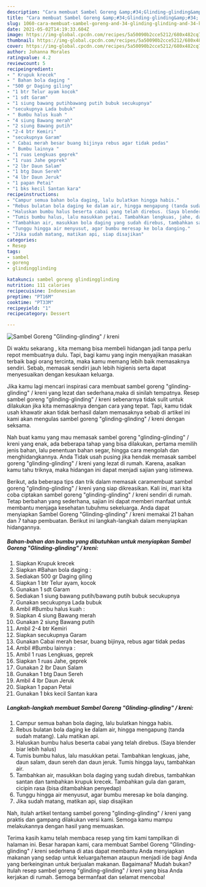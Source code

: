 ```yaml
---
description: "Cara membuat Sambel Goreng &amp;#34;Glinding-glinding&amp;#34; / kreni yang nikmat dan Mudah Dibuat"
title: "Cara membuat Sambel Goreng &amp;#34;Glinding-glinding&amp;#34; / kreni yang nikmat dan Mudah Dibuat"
slug: 1060-cara-membuat-sambel-goreng-and-34-glinding-glinding-and-34-kreni-yang-nikmat-dan-mudah-dibuat
date: 2021-05-02T14:19:33.604Z
image: https://img-global.cpcdn.com/recipes/5a50090b2cce5212/680x482cq70/sambel-goreng-glinding-glinding-kreni-foto-resep-utama.jpg
thumbnail: https://img-global.cpcdn.com/recipes/5a50090b2cce5212/680x482cq70/sambel-goreng-glinding-glinding-kreni-foto-resep-utama.jpg
cover: https://img-global.cpcdn.com/recipes/5a50090b2cce5212/680x482cq70/sambel-goreng-glinding-glinding-kreni-foto-resep-utama.jpg
author: Johanna Morales
ratingvalue: 4.2
reviewcount: 5
recipeingredient:
- " Krupuk krecek"
- " Bahan bola daging "
- "500 gr Daging giling"
- "1 btr Telur ayam kocok"
- "1 sdt Garam"
- "1 siung bawang putihbawang putih bubuk secukupnya"
- "secukupnya Lada bubuk"
- " Bumbu halus kuah "
- "4 siung Bawang merah"
- "2 siung Bawang putih"
- "2-4 btr Kemiri"
- "secukupnya Garam"
- " Cabai merah besar buang bijinya rebus agar tidak pedas"
- " Bumbu lainnya "
- "1 ruas Lengkuas geprek"
- "1 ruas Jahe geprek"
- "2 lbr Daun Salam"
- "1 btg Daun Sereh"
- "4 lbr Daun Jeruk"
- "1 papan Petai"
- "1 bks kecil Santan kara"
recipeinstructions:
- "Campur semua bahan bola daging, lalu bulatkan hingga habis."
- "Rebus bulatan bola daging ke dalam air, hingga mengapung (tanda sudah matang). Lalu matikan api."
- "Haluskan bumbu halus beserta cabai yang telah direbus. (Saya blender biar lebih halus)"
- "Tumis bumbu halus, lalu masukkan petai. Tambahkan lengkuas, jahe, daun salam, daun sereh dan daun jeruk. Tumis hingga layu, tambahkan air."
- "Tambahkan air, masukkan bola daging yang sudah direbus, tambahkan santan dan tambahkan krupuk krecek. Tambahkan gula dan garam, cicipin rasa (bisa ditambahkan penyedap)"
- "Tunggu hingga air menyusut, agar bumbu meresap ke bola danging."
- "Jika sudah matang, matikan api, siap disajikan"
categories:
- Resep
tags:
- sambel
- goreng
- glindingglinding

katakunci: sambel goreng glindingglinding 
nutrition: 111 calories
recipecuisine: Indonesian
preptime: "PT16M"
cooktime: "PT33M"
recipeyield: "1"
recipecategory: Dessert

---
```



![Sambel Goreng &#34;Glinding-glinding&#34; / kreni](https://img-global.cpcdn.com/recipes/5a50090b2cce5212/680x482cq70/sambel-goreng-glinding-glinding-kreni-foto-resep-utama.jpg)

Di waktu  sekarang , kita memang bisa membeli hidangan jadi tanpa perlu repot membuatnya dulu. Tapi, bagi kamu yang ingin menyajikan masakan terbaik bagi orang tercinta, maka kamu memang lebih baik memasaknya sendiri. Sebab, memasak sendiri jauh lebih higienis serta dapat menyesuaikan dengan kesukaan keluarga.

Jika kamu lagi mencari inspirasi cara membuat sambel goreng &#34;glinding-glinding&#34; / kreni yang lezat dan sederhana,maka di sinilah tempatnya. Resep sambel goreng &#34;glinding-glinding&#34; / kreni  sebenarnya tidak sulit untuk dilakukan jika kita memasaknya dengan cara yang tepat. Tapi, kamu tidak usah khawatir akan tidak berhasil dalam memasaknya 
sebab di artikel ini kami akan mengulas sambel goreng &#34;glinding-glinding&#34; / kreni dengan seksama.  



Nah buat kamu yang mau memasak sambel goreng &#34;glinding-glinding&#34; / kreni yang enak, ada beberapa tahap yang bisa dilakukan, pertama memilih jenis bahan, lalu penentuan bahan segar, hingga cara mengolah dan menghidangkannya. Anda Tidak usah pusing jika hendak memasak sambel goreng &#34;glinding-glinding&#34; / kreni yang lezat di rumah. Karena, asalkan kamu  tahu triknya, maka hidangan ini dapat menjadi sajian yang istimewa.

Berikut, ada beberapa tips dan trik dalam memasak caramembuat sambel goreng &#34;glinding-glinding&#34; / kreni yang siap dikreasikan. Kali ini, mari kita coba ciptakan sambel goreng &#34;glinding-glinding&#34; / kreni sendiri di rumah. Tetap berbahan yang sederhana, sajian ini dapat memberi manfaat untuk membantu menjaga kesehatan tubuhmu sekeluarga. Anda dapat menyiapkan Sambel Goreng &#34;Glinding-glinding&#34; / kreni memakai 21 bahan dan 7 tahap pembuatan. Berikut ini langkah-langkah dalam menyiapkan hidangannya.

<!--inarticleads1-->

##### Bahan-bahan dan bumbu yang dibutuhkan untuk menyiapkan Sambel Goreng &#34;Glinding-glinding&#34; / kreni:

1. Siapkan  Krupuk krecek
1. Siapkan  #Bahan bola daging :
1. Sediakan 500 gr Daging giling
1. Siapkan 1 btr Telur ayam, kocok
1. Gunakan 1 sdt Garam
1. Sediakan 1 siung bawang putih/bawang putih bubuk secukupnya
1. Gunakan secukupnya Lada bubuk
1. Ambil  #Bumbu halus kuah :
1. Siapkan 4 siung Bawang merah
1. Gunakan 2 siung Bawang putih
1. Ambil 2-4 btr Kemiri
1. Siapkan secukupnya Garam
1. Gunakan  Cabai merah besar, buang bijinya, rebus agar tidak pedas
1. Ambil  #Bumbu lainnya :
1. Ambil 1 ruas Lengkuas, geprek
1. Siapkan 1 ruas Jahe, geprek
1. Gunakan 2 lbr Daun Salam
1. Gunakan 1 btg Daun Sereh
1. Ambil 4 lbr Daun Jeruk
1. Siapkan 1 papan Petai
1. Gunakan 1 bks kecil Santan kara




<!--inarticleads2-->

##### Langkah-langkah membuat Sambel Goreng &#34;Glinding-glinding&#34; / kreni:

1. Campur semua bahan bola daging, lalu bulatkan hingga habis.
1. Rebus bulatan bola daging ke dalam air, hingga mengapung (tanda sudah matang). Lalu matikan api.
1. Haluskan bumbu halus beserta cabai yang telah direbus. (Saya blender biar lebih halus)
1. Tumis bumbu halus, lalu masukkan petai. Tambahkan lengkuas, jahe, daun salam, daun sereh dan daun jeruk. Tumis hingga layu, tambahkan air.
1. Tambahkan air, masukkan bola daging yang sudah direbus, tambahkan santan dan tambahkan krupuk krecek. Tambahkan gula dan garam, cicipin rasa (bisa ditambahkan penyedap)
1. Tunggu hingga air menyusut, agar bumbu meresap ke bola danging.
1. Jika sudah matang, matikan api, siap disajikan




Nah, itulah artikel tentang  sambel goreng &#34;glinding-glinding&#34; / kreni  yang praktis dan gampang dilakukan versi kami. Semoga kamu mampu melakukannya dengan hasil yang memuaskan. 

Terima kasih kamu telah membaca resep yang tim kami tampilkan di halaman ini. Besar harapan kami, cara membuat  Sambel Goreng &#34;Glinding-glinding&#34; / kreni sederhana di atas dapat membantu Anda menyiapkan makanan yang sedap untuk keluarga/teman ataupun menjadi ide bagi Anda yang berkeinginan untuk berjualan makanan. Bagaimana? Mudah bukan? Itulah resep sambel goreng &#34;glinding-glinding&#34; / kreni yang bisa Anda kerjakan di rumah. Semoga bermanfaat dan selamat mencoba!

